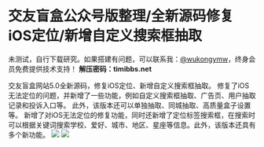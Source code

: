 # 交友盲盒公众号版整理/全新源码修复iOS定位/新增自定义搜索框抽取

未测试，自行下载研究。如果搭建有问题，可以联系我：[@wukongymw](http://t.me/wukongymw)，终身会员免费提供技术支持！
**解压密码：timibbs.net**

交友盲盒网站5.0全新源码，修复iOS定位、新增自定义搜索框抽取。
修复了iOS无法定位的问题，并新增了一些功能，例如自定义搜索框抽取、广告页、用户抽取记录和投诉入口等。
此外，该版本还可以单独抽取、同城抽取、高质量盒子设置等。
新增了对iOS无法定位的修复功能，同时还新增了定位标签搜索框，在搜索时可以根据关键词搜索学校、爱好、城市、地区、星座等信息。此外，该版本还具有多个新功能。
[![](https://wukongymw.com/wp-content/uploads/2023/08/1691913872-05216ea18b67ac9.png)](https://wukongymw.com/wp-content/uploads/2023/08/1691913872-05216ea18b67ac9.png)
[![](https://wukongymw.com/wp-content/uploads/2023/08/1691913861-67612491fa89180.png)](https://wukongymw.com/wp-content/uploads/2023/08/1691913861-67612491fa89180.png)